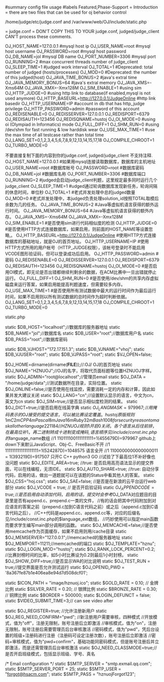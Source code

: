 #summary config file usage
#labels Featured,Phase-Support
= Introduction =
there are two files that can be used for oj behavior control

/home/judge/etc/judge.conf
and
/var/www/web/OJ/include/static.php


= judge.conf =
DON'T COPY THIS TO YOUR judge.conf, judged/judge_client CAN'T process these comments.

OJ_HOST_NAME=127.0.0.1     #mysql host ip
OJ_USER_NAME=root          #mysql host username
OJ_PASSWORD=root           #mysql host password
OJ_DB_NAME=jol             #mysql DB name
OJ_PORT_NUMBER=3306        #mysql port
OJ_RUNNING=2               #max concurrent threads number of judge_client
OJ_SLEEP_TIME=1            #judged work interval
OJ_TOTAL=1                 #Deprecated: total number of judged (hosts/processes)
OJ_MOD=0                   #Deprecated: the number of this judged(host)
OJ_JAVA_TIME_BONUS=2       #java's extral time
OJ_JAVA_MEMORY_BONUS=64   #java's extral memory
OJ_JAVA_XMS=-Xms64M
OJ_JAVA_XMX=-Xmx128M
OJ_SIM_ENABLE=1            #using sim
OJ_HTTP_JUDGE=0            #using http link to database(if enabled,mysql is not used anymore)
OJ_HTTP_BASEURL=http://127.0.0.1/JudgeOnline   #http link basedir
OJ_HTTP_USERNAME=IP     #account in db that has http_judge privilege
OJ_HTTP_PASSWORD=admin      #password of this account
OJ_REDISENABLE=0
OJ_REDISSERVER=127.0.0.1
OJ_REDISPORT=6379
OJ_REDISAUTH=123456
OJ_REDISQNAME=hustoj
OJ_OI_MODE=0               #using oi (Olympiad in Informatics) mode
OJ_FULL_DIFF=1
OJ_SHM_RUN=0               #using /dev/shm for fast running & low harddisk wear
OJ_USE_MAX_TIME=1          #use the max time of all testcase rather than total time
OJ_LANG_SET=0,1,2,3,4,5,6,7,8,9,12,13,14,15,17,18
OJ_COMPILE_CHROOT=1
OJ_TURBO_MODE=0


不要直接复制下面的内容到你的judge.conf, judged/judge_client 不支持注释.
OJ_HOST_NAME=127.0.0.1     #如果用mysql连接读取数据库，数据库的主机地址
OJ_USER_NAME=root          #数据库帐号
OJ_PASSWORD=root           #数据库密码
OJ_DB_NAME=jol             #数据库名称
OJ_PORT_NUMBER=3306        #数据库端口
OJ_RUNNING=2               #judged会启动judge_client判题，这里规定最多同时运行几个judge_client
OJ_SLEEP_TIME=1            #udged通过轮询数据库发现新任务，轮询间隔的休息时间，单位秒
OJ_TOTAL=1                 #老式并发处理中总的judged数量
OJ_MOD=0                   #老式并发处理中，本judged负责处理solution_id按照TOTAL取模后余数为几的任务。
OJ_JAVA_TIME_BONUS=2       #Java等虚拟机语言获得的额外运行时间。
OJ_JAVA_MEMORY_BONUS=64    #Java等虚拟机语言获得的额外内存。
OJ_JAVA_XMS=-Xms64M
OJ_JAVA_XMX=-Xmx128M
OJ_SIM_ENABLE=1            #是否使用sim进行代码相似度的检测
OJ_HTTP_JUDGE=0            #是否使用HTTP方式连接数据库，如果启用，则前面的HOST_NAME等设置忽略,。
OJ_HTTP_BASEURL=http://127.0.0.1/JudgeOnline  #使用HTTP方式连接数据库的基础地址，就是OJ的首页地址。
OJ_HTTP_USERNAME=IP        #使用HTTP方式所用的用户帐号（HTTP_JUDGE权限），该帐号登录时不能启用VCODE图形验证码，但可以登录成功后启用。
OJ_HTTP_PASSWORD=admin     #密码
OJ_REDISENABLE=0
OJ_REDISSERVER=127.0.0.1
OJ_REDISPORT=6379
OJ_REDISAUTH=123456
OJ_REDISQNAME=hustoj
OJ_OI_MODE=0                #是否启用OI模式，即无论是否出错都继续判剩余的数据，在ACM比赛中一旦出错就停止运行。
OJ_FULL_DIFF=1
OJ_SHM_RUN=0                #是否使用/dev/shm的共享内存虚拟磁盘来运行答案，如果启用能提高判题速度，但需要较多内存。
OJ_USE_MAX_TIME=1           #是否使用所有测试数据中最大的运行时间作为最后运行时间，如果不启用则以所有测试数据的总时间作为超时判断依据。
OJ_LANG_SET=0,1,2,3,4,5,6,7,8,9,12,13,14,15,17,18
OJ_COMPILE_CHROOT=1
OJ_TURBO_MODE=0

static.php

static  $DB_HOST="localhost";//数据库的服务器地址
static  $DB_NAME="jol";//数据库名
static  $DB_USER="root";//数据库用户名
static  $DB_PASS="root";//数据库密码

static  $DB_VJHOST="172.17.151.3";
static  $DB_VJNAME="vhoj";
static  $DB_VJUSER="root";
static  $DB_VJPASS="root";
static  $VJ_OPEN=false;

$OJ_HOME=dirname(dirname(__FILE__));//:OJ/ OJ的首页地址
static  $OJ_NAME="HZNUOJ";//OJ的名字，将取代页面标题等位置HZNUOJ字样。
static  $OJ_ADMIN="root@localhost";//管理员email
static  $OJ_DATA = "/home/judge/data";//测试数据所在目录，实际位置。
static  $OJ_ONLINE=false;//是否使用在线监控，需要消耗一定的内存和计算，因此如果并发大建议关闭
static  $OJ_LANG="cn";//设置默认显示的语言，中文为cn，英文为cn
static  $OJ_SIM=true;//是否显示相似度检测的结果。
static  $OJ_DICT=true;//是否启用在线英字典
static  $OJ_LANGMASK=979967; //用掩码表示的OJ接受的提交语言，可以被比赛设定覆盖。hustoj原版规则1mC 2mCPP 4mPascal 8mJava 16mRuby 32mBash 1008 for security reason to mask all other language  221184
                //HZNUOJ规则 1开启 0关闭，各个语言从后往前排，在最高位补1，再二进制转成十进制变成掩码,语言顺序见/include/const.inc.php的$language_name数组
                //1 1101111001111111111=1(455679D)=979967 github上down下来默认JavaScript、Obj-C、FreeBasic不开
                //1 1111111111111111111=1(524287D)=1048575 语言全开
                //1 1100000000000000011 = 1(393219D)=917507 只开C C++ python3 GO
                //试验了下最高位1不补好像也没问题
static  $OJ_EDITE_AREA=true; //true: 是否启用高亮语法显示的提交界面，可以在线编程，无须IDE。
static  $OJ_AUTO_SHARE=true; //true: 自动分享代码，启用的话，做出一道题就可以在该题的Status中看其他人的答案。
static  $OJ_CSS="hoj.css";
static  $OJ_SAE=false; //是否是在新浪的云平台运行web部分
static  $OJ_VCODE = true; // 是否开启验证码
static  $OJ_APPENDCODE = true; // 是否启用自动添加代码，启用的话，提交时会参考$OJ_DATA对应题目的目录里是否有append.c、prepend.c一类的文件，
                               //有的话会把其中代码附加到对应语言的答案之前（prepend.c加到C语言代码之前）或之后（append.c加到C语言代码之后），
                               //C++代码是append.cc、append.cc等，对应的后缀名见/include/const.inc.php的$language_ext数组，
                               //巧妙使用可以指定main函数而要求学生编写main部分调用的函数。
static  $OJ_MEMCACHE=false;//是否使用memcache作为页面缓存，如果不启用则用/cache目录
static  $OJ_MEMSERVER="127.0.0.1";//memcached的服务器地址
static  $OJ_MEMPORT=11211;//memcached的端口
static  $OJ_TEMPLATE="hznu";
static  $OJ_LOGIN_MOD="hustoj";
static  $OJ_RANK_LOCK_PERCENT=0.2; //比赛封榜时间的比率，如5小时比赛设为0.2则最后1小时封榜。
static  $OJ_SHOW_DIFF=true;//是否显示WA的对比说明
static  $OJ_TEST_RUN = true;//提交界面是否允许测试运行
static $OJ_OPENID_PWD = '8a367fe87b1e406ea8e94d7d508dcf01';

static $ICON_PATH = "image/hznuoj.ico";
static $GOLD_RATE = 0.10; // 金牌比例
static $SILVER_RATE = 0.20; // 银牌比例
static $BRONZE_RATE = 0.30; // 铜牌比例
static $BORDER = 500000;
static $LOGIN_DEFUNCT = false;
static $VIDEO_SUBMIT_TIME=3;// can see video after

static  $OJ_REGISTER=true; //允许注册新用户
static  $OJ_REG_NEED_CONFIRM="pwd"; //新注册用户需要审核，四种模式
                                    //开放模式，值为"off"，注册无限制，账号注册后立即激活
                                    //审核模式，值为"on"，注册无限制，账号注册后需要管理员后台审核激活
                                    //密码模式，值为"pwd"，凭后台设置的班级+注册码进行注册（注册码可设定注册次数），账号注册后立即激活
                                    //密码+审核模式，值为"pwd+confirm"，基础功能同密码模式，但是账号注册后并立即激活，而是还需管理员后台审核激活
static  $OJ_NEED_CLASSMODE=true;//是否开启班级模式，包括显示班级、学号、真名
 
/* Email configuration */
static $SMTP_SERVER = "smtp.exmail.qq.com";
static $SMTP_SERVER_PORT = 25;
static $SMTP_USER = "forgot@hsacm.com";
static $SMTP_PASS = "hznuojForgot123";

